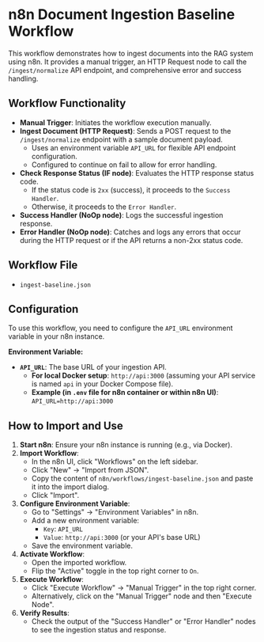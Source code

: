 # n8n Document Ingestion Baseline Workflow

This workflow demonstrates how to ingest documents into the RAG system using n8n. It provides a manual trigger, an HTTP Request node to call the `/ingest/normalize` API endpoint, and comprehensive error and success handling.

## Workflow Functionality

-   **Manual Trigger**: Initiates the workflow execution manually.
-   **Ingest Document (HTTP Request)**: Sends a POST request to the `/ingest/normalize` endpoint with a sample document payload.
    -   Uses an environment variable `API_URL` for flexible API endpoint configuration.
    -   Configured to continue on fail to allow for error handling.
-   **Check Response Status (IF node)**: Evaluates the HTTP response status code.
    -   If the status code is `2xx` (success), it proceeds to the `Success Handler`.
    -   Otherwise, it proceeds to the `Error Handler`.
-   **Success Handler (NoOp node)**: Logs the successful ingestion response.
-   **Error Handler (NoOp node)**: Catches and logs any errors that occur during the HTTP request or if the API returns a non-2xx status code.

## Workflow File

-   `ingest-baseline.json`

## Configuration

To use this workflow, you need to configure the `API_URL` environment variable in your n8n instance.

**Environment Variable:**

-   **`API_URL`**: The base URL of your ingestion API.
    -   **For local Docker setup**: `http://api:3000` (assuming your API service is named `api` in your Docker Compose file).
    -   **Example (in `.env` file for n8n container or within n8n UI)**: `API_URL=http://api:3000`

## How to Import and Use

1.  **Start n8n**: Ensure your n8n instance is running (e.g., via Docker).
2.  **Import Workflow**:
    *   In the n8n UI, click "Workflows" on the left sidebar.
    *   Click "New" -> "Import from JSON".
    *   Copy the content of `n8n/workflows/ingest-baseline.json` and paste it into the import dialog.
    *   Click "Import".
3.  **Configure Environment Variable**:
    *   Go to "Settings" -> "Environment Variables" in n8n.
    *   Add a new environment variable:
        *   `Key`: `API_URL`
        *   `Value`: `http://api:3000` (or your API's base URL)
    *   Save the environment variable.
4.  **Activate Workflow**:
    *   Open the imported workflow.
    *   Flip the "Active" toggle in the top right corner to `On`.
5.  **Execute Workflow**:
    *   Click "Execute Workflow" -> "Manual Trigger" in the top right corner.
    *   Alternatively, click on the "Manual Trigger" node and then "Execute Node".
6.  **Verify Results**:
    *   Check the output of the "Success Handler" or "Error Handler" nodes to see the ingestion status and response.